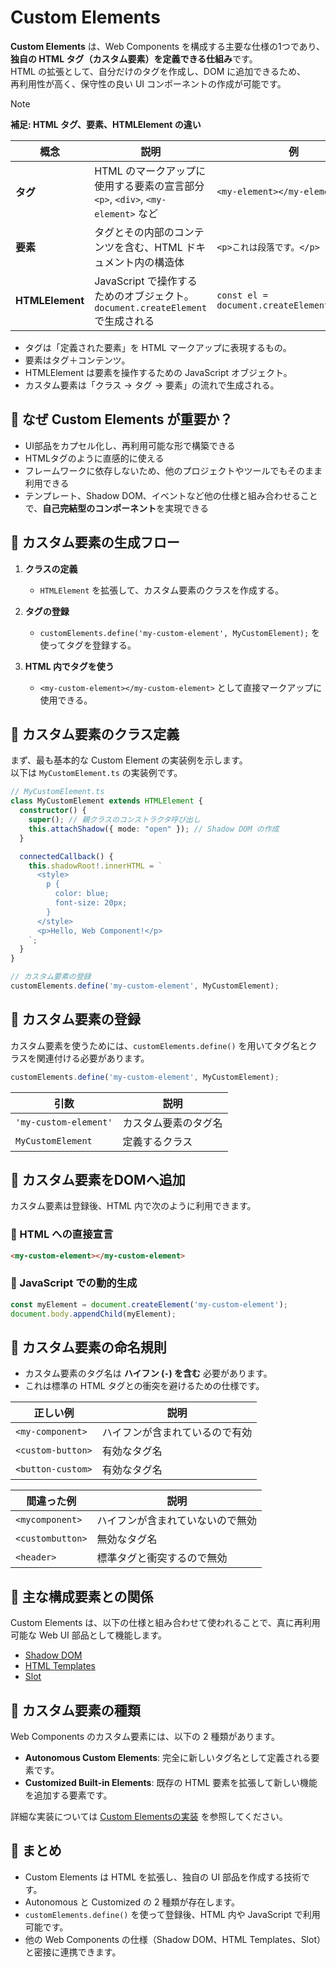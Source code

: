 # Custom Elements

**Custom Elements** は、Web Components を構成する主要な仕様の1つであり、**独自の HTML タグ（カスタム要素）を定義できる仕組み**です。  
HTML の拡張として、自分だけのタグを作成し、DOM に追加できるため、  
再利用性が高く、保守性の良い UI コンポーネントの作成が可能です。


> [!NOTE]
> **補足: HTML タグ、要素、HTMLElement の違い**
> 
> | 概念 | 説明 | 例  |
> |---|---|---|
> | **タグ**    | HTML のマークアップに使用する要素の宣言部分<br> `<p>`, `<div>`, `<my-element>` など | `<my-element></my-element>` |
> | **要素**    | タグとその内部のコンテンツを含む、HTML ドキュメント内の構造体 | `<p>これは段落です。</p>` |
> | **HTMLElement** | JavaScript で操作するためのオブジェクト。`document.createElement`で生成される | `const el = document.createElement('div');` |
> 
> - タグは「定義された要素」を HTML マークアップに表現するもの。
> - 要素はタグ＋コンテンツ。
> - HTMLElement は要素を操作するための JavaScript オブジェクト。
> - カスタム要素は「クラス → タグ → 要素」の流れで生成される。


## 🔹 なぜ Custom Elements が重要か？

- UI部品をカプセル化し、再利用可能な形で構築できる
- HTMLタグのように直感的に使える
- フレームワークに依存しないため、他のプロジェクトやツールでもそのまま利用できる
- テンプレート、Shadow DOM、イベントなど他の仕様と組み合わせることで、**自己完結型のコンポーネント**を実現できる


## 🔹 カスタム要素の生成フロー
1. **クラスの定義**  
   - `HTMLElement` を拡張して、カスタム要素のクラスを作成する。
   
2. **タグの登録**  
   - `customElements.define('my-custom-element', MyCustomElement);` を使ってタグを登録する。

3. **HTML 内でタグを使う**  
   - `<my-custom-element></my-custom-element>` として直接マークアップに使用できる。


## 🔹 カスタム要素のクラス定義
まず、最も基本的な Custom Element の実装例を示します。  
以下は `MyCustomElement.ts` の実装例です。

```ts
// MyCustomElement.ts
class MyCustomElement extends HTMLElement {
  constructor() {
    super(); // 親クラスのコンストラクタ呼び出し
    this.attachShadow({ mode: "open" }); // Shadow DOM の作成
  }

  connectedCallback() {
    this.shadowRoot!.innerHTML = `
      <style>
        p {
          color: blue;
          font-size: 20px;
        }
      </style>
      <p>Hello, Web Component!</p>
    `;
  }
}

// カスタム要素の登録
customElements.define('my-custom-element', MyCustomElement);
```

## 🔹 カスタム要素の登録
カスタム要素を使うためには、`customElements.define()` を用いてタグ名とクラスを関連付ける必要があります。

```ts
customElements.define('my-custom-element', MyCustomElement);
```

| 引数 | 説明 |
|-------|------|
| `'my-custom-element'` | カスタム要素のタグ名 |
| `MyCustomElement` | 定義するクラス |

## 🔹 カスタム要素をDOMへ追加
カスタム要素は登録後、HTML 内で次のように利用できます。

### 📌 HTML への直接宣言

```html
<my-custom-element></my-custom-element>
```

### 📌 JavaScript での動的生成
```ts
const myElement = document.createElement('my-custom-element');
document.body.appendChild(myElement);
```

## 🔹 カスタム要素の命名規則
- カスタム要素のタグ名は **ハイフン (`-`) を含む** 必要があります。
- これは標準の HTML タグとの衝突を避けるための仕様です。

| 正しい例 | 説明 |
|-----------|---------|
| `<my-component>` | ハイフンが含まれているので有効 |
| `<custom-button>` | 有効なタグ名 |  
| `<button-custom>` | 有効なタグ名 |

| 間違った例 | 説明 |
|-----------|---------|
| `<mycomponent>` | ハイフンが含まれていないので無効 |
| `<custombutton>` | 無効なタグ名 |
| `<header>` | 標準タグと衝突するので無効 |


## 🔹 主な構成要素との関係
Custom Elements は、以下の仕様と組み合わせて使われることで、真に再利用可能な Web UI 部品として機能します。

- [Shadow DOM](/concepts/shadow-dom.md)
- [HTML Templates](/concepts/html-templates.md)
- [Slot](/typescript/slots-and-projection.md)


## 🔹 カスタム要素の種類
Web Components のカスタム要素には、以下の 2 種類があります。

- **Autonomous Custom Elements**: 完全に新しいタグ名として定義される要素です。
- **Customized Built-in Elements**: 既存の HTML 要素を拡張して新しい機能を追加する要素です。

詳細な実装については [Custom Elementsの実装](../typescript/custom-element-implementation.md) を参照してください。


## 🔹 まとめ
- Custom Elements は HTML を拡張し、独自の UI 部品を作成する技術です。
- Autonomous と Customized の 2 種類が存在します。
- `customElements.define()` を使って登録後、HTML 内や JavaScript で利用可能です。
- 他の Web Components の仕様（Shadow DOM、HTML Templates、Slot）と密接に連携できます。
